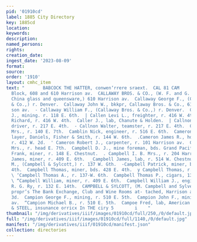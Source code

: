```yaml
---
pid: '01910cd'
label: 1885 City Directory
key: 1885cd
location: 
keywords: 
description: 
named_persons: 
rights: 
creation_date: 
ingest_date: '2023-08-09'
format: 
source: 
order: '1910'
layout: cmhc_item
text: "       BABCOCK THE HATTER, conwen‘rrere sraext.  CAL 81 CAM     \\-     Callaway
  Block, 608 and 610 Harrison av.  CALLAWAY BROS. & CO., (W. F. and G. F. Callaway,)
  China glass and queensware,) 610 Harrison av.  Callaway George F., (Callaway Bros.
  & Co.,) r. Denver.  Callaway John W., bkkpr, Callaway Bros. & Co., 610 Harri-  3
  son av.  - Callaway William F., (Callaway Bros. & Co.,) r. Denver.  Callaway William
  J., mining. r. 118 E. 6th.  | Callen Levi L., freighter, r. 416 W. 4th.  Callen
  Richard, r. 416 W. 4th.  Caller J., lab, Chanute & Holden.  | Callnon James C.,
  driver, r. 217 E. 4th.  - Callnon Walter, teamster, r. 217 E. 4th.  Calls Madeline
  Mrs., r. 140 E. 7th.  Camblin Nick, engineer, r. 516 E. 6th.  Cameron David, carpet
  layer, Daniels, Fisher & Smith, r. 144 W. 6th.  .Cameron James R., horse trader,
  r. 412 W. 2d.  ' Cameron Robert J., carpenter, r. 101 Harrison av.  Campbell Delia
  Mrs., r. head E. 7th.  Campbell D. J., mine foreman, bds. Grand Pacifie Hotel.  Campbell
  Frank, miner, r. 148 E. Chestnut.  . Campbell I. B. Mrs., r. 204 Harrison av.  -Campbell
  James, miner, r. 409 E. 6th.  _Campbell James, lab, r. 514 W. Chestnut.  Campbell
  M., (Campbell & Sylcott,) r. 137 W. Gth.  -Campbell Patrick, miner, bds. 428 E.
  4th.  Campbell Thomas, miner, bds. 428 E. 4th.  y Campbell Thomas, r. 124 E. 2d.
  \ ‘Campbell Thomas A., r. 137-W. 6th.  Campbell Thomas P., cigars, 1313 N. Poplar.
  \ “Campbell William, miner, r. 409 E. 6th.  Campbell William J., engineer, D. &
  R. G. Ry, r. 132 E. 14th.  CAMPBELL & SYLCOTT, (M. Campbell and Sylvester Sylcott,)
  propr’s The Bank Exchange, Club and Wine Rooms at- tached, Harrison av., se. cor.
  3d.  Campion George F., mining, r. 510 E. 5th.  Campion John F., mining, 300 Harrison
  av.  “Campion Michael B., r. 510 E. 5th.  Campoe Fred, lab, American Smelter.  BUCK
  & STEEL, insunance orricx In THE ciry 5        i    "
thumbnail: "/img/derivatives/iiif/images/01910cd/full/250,/0/default.jpg"
full: "/img/derivatives/iiif/images/01910cd/full/1140,/0/default.jpg"
manifest: "/img/derivatives/iiif/01910cd/manifest.json"
collection: directories
---
```

